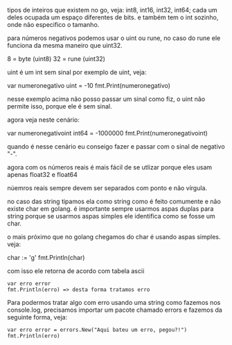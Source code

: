 tipos de inteiros que existem no go, veja: int8, int16, int32, int64; cada um deles ocupada um espaço diferentes de bits. e também tem o int sozinho, onde não especifico o tamanho.

para números negativos podemos usar o uint ou rune, no caso do rune ele funciona da mesma maneiro que uint32.

8 = byte (uint8)
32 = rune (uint32)

uint é um int sem sinal
por exemplo de uint, veja:

var numeronegativo uint = -10
fmt.Print(numeronegativo)

nesse exemplo acima não posso passar um sinal como fiz, o uint não permite isso, porque ele é sem sinal.

agora veja neste cenário:

var numeronegativoint int64 = -1000000
fmt.Print(numeronegativoint)

quando é nesse cenário eu conseigo fazer e passar com o sinal de negativo "-".

agora com os números reais é mais fácil de se utlizar porque eles usam apenas float32 e float64

núemros reais sempre devem ser separados com ponto e não vírgula.

no caso das string tipamos ela como string como é feito comumente e não existe char em golang. é importante sempre usarmos aspas duplas para string porque se usarmos aspas simples ele identifica como se fosse um char.

o mais próximo que no golang chegamos do char é usando aspas simples. veja:

char := 'g'
fmt.Println(char)

com isso ele retorna de acordo com tabela ascii

    var erro error
    fmt.Println(erro) => desta forma tratamos erro

Para podermos tratar algo com erro usando uma string como fazemos nos console.log, precisamos importar um pacote chamado errors e fazemos da seguinte forma, veja:

    var erro error = errors.New("Aqui bateu um erro, pegou?!")
    fmt.Println(erro)
